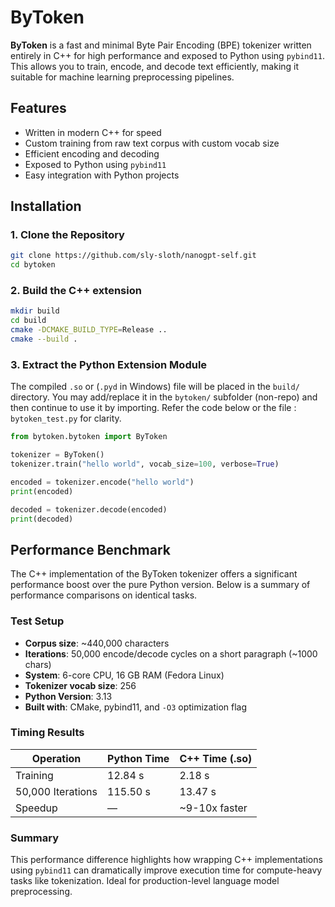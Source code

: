 # ByToken

**ByToken** is a fast and minimal Byte Pair Encoding (BPE) tokenizer written entirely in C++ for high performance and exposed to Python using `pybind11`. This allows you to train, encode, and decode text efficiently, making it suitable for machine learning preprocessing pipelines.


## Features

- Written in modern C++ for speed
- Custom training from raw text corpus with custom vocab size
- Efficient encoding and decoding
- Exposed to Python using `pybind11`
- Easy integration with Python projects


## Installation

### 1. Clone the Repository

```bash
git clone https://github.com/sly-sloth/nanogpt-self.git
cd bytoken
```

### 2. Build the C++ extension

```bash
mkdir build
cd build
cmake -DCMAKE_BUILD_TYPE=Release ..
cmake --build .
```

### 3. Extract the Python Extension Module
The compiled `.so` or (`.pyd` in Windows) file will be placed in the `build/` directory. You may add/replace it in the `bytoken/` subfolder (non-repo) and then continue to use it by importing. Refer the code below or the file : `bytoken_test.py` for clarity.

```python
from bytoken.bytoken import ByToken

tokenizer = ByToken()
tokenizer.train("hello world", vocab_size=100, verbose=True)

encoded = tokenizer.encode("hello world")
print(encoded)

decoded = tokenizer.decode(encoded)
print(decoded)
```

## Performance Benchmark

The C++ implementation of the ByToken tokenizer offers a significant performance boost over the pure Python version. Below is a summary of performance comparisons on identical tasks.

### Test Setup

- **Corpus size**: ~440,000 characters
- **Iterations**: 50,000 encode/decode cycles on a short paragraph (~1000 chars)
- **System**: 6-core CPU, 16 GB RAM (Fedora Linux)
- **Tokenizer vocab size**: 256
- **Python Version**: 3.13  
- **Built with**: CMake, pybind11, and `-O3` optimization flag

### Timing Results

| Operation         | Python Time | C++ Time (.so) |
|------------------|-------------|----------------|
| Training          | 12.84 s     | 2.18 s         |
| 50,000 Iterations | 115.50 s    | 13.47 s        |
| Speedup           | —           | ~9-10x faster     |

### Summary

This performance difference highlights how wrapping C++ implementations using `pybind11` can dramatically improve execution time for compute-heavy tasks like tokenization. Ideal for production-level language model preprocessing.

